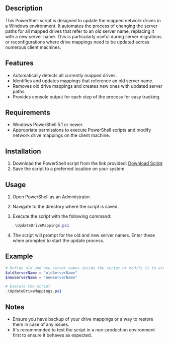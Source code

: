 
## Description

This PowerShell script is designed to update the mapped network drives in a Windows environment. It automates the process of changing the server paths for all mapped drives that refer to an old server name, replacing it with a new server name. This is particularly useful during server migrations or reconfigurations where drive mappings need to be updated across numerous client machines.

## Features

- Automatically detects all currently mapped drives.
- Identifies and updates mappings that reference an old server name.
- Removes old drive mappings and creates new ones with updated server paths.
- Provides console output for each step of the process for easy tracking.

## Requirements

- Windows PowerShell 5.1 or newer.
- Appropriate permissions to execute PowerShell scripts and modify network drive mappings on the client machine.

## Installation

1. Download the PowerShell script from the link provided: [Download Script](#)
2. Save the script to a preferred location on your system.

## Usage

1. Open PowerShell as an Administrator.
2. Navigate to the directory where the script is saved.
3. Execute the script with the following command:

   ```powershell
   .\UpdateDriveMappings.ps1
   ```

4. The script will prompt for the old and new server names. Enter these when prompted to start the update process.

## Example

```powershell
# Define old and new server names inside the script or modify it to accept parameters
$oldServerName = "oldServerName"
$newServerName = "newServerName"

# Execute the script
.\UpdateDriveMappings.ps1
```

## Notes

- Ensure you have backup of your drive mappings or a way to restore them in case of any issues.
- It's recommended to test the script in a non-production environment first to ensure it behaves as expected.
